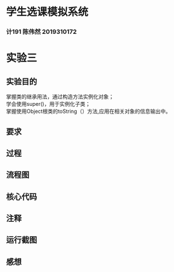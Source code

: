 # 学生选课模拟系统
### 计191 陈伟然 2019310172
# 实验三
## 实验目的
掌握类的继承用法，通过构造方法实例化对象；<br>
学会使用super()，用于实例化子类；<br>
掌握使用Object根类的toString（）方法,应用在相关对象的信息输出中。
## 要求
## 过程
## 流程图
## 核心代码
## 注释
## 运行截图
## 感想
